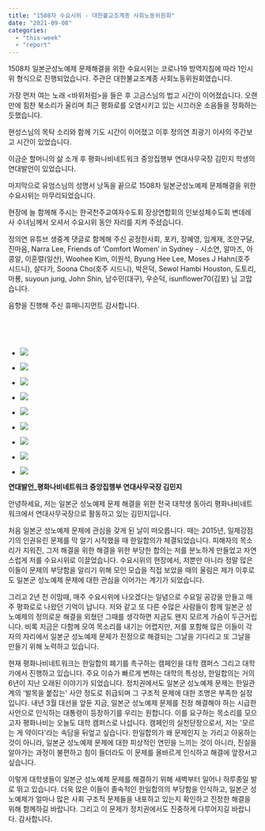 ```yaml
---
title: "1508차 수요시위 - 대한불교조계종 사회노동위원회"
date: "2021-09-08"
categories: 
  - "this-week"
  - "report"
---
```


1508차 일본군성노예제 문제해결을 위한 수요시위는 코로나19 방역지침에 따라 1인시위 형식으로 진행되었습니다. 주관은 대한불교조계종 사회노동위원회였습니다.

가장 먼저 여는 노래 <바위처럼>을 들은 후 고금스님의 법고 시간이 이어졌습니다. 오랜만에 힘찬 북소리가 울리며 최근 평화로를 오염시키고 있는 시끄러운 소음들을 정화하는 듯했습니다.

현성스님의 목탁 소리와 함께 기도 시간이 이어졌고 이후 정의연 최광기 이사의 주간보고 시간이 있었습니다.

이금순 할머니의 삶 소개 후 평화나비네트워크 중앙집행부 연대사무국장 김민지 학생의 연대발언이 있었습니다.

마지막으로 유엄스님의 성명서 낭독을 끝으로 1508차 일본군성노예제 문제해결을 위한 수요시위는 마무리되었습니다.

현장에 늘 함께해 주시는 한국천주교여자수도회 장상연합회의 인보성체수도회 변데레사 수녀님께서 오셔서 수요시위 동안 자리를 지켜 주셨습니다.

정의연 유튜브 생중계 댓글로 함께해 주신 공정한사회, 포카, 장혜영, 임계재, 조안구달, 진마음, Narra Lee, Friends of ‘Comfort Women’ in Sydney - 시소연, 알마즈, 아콩알, 이훈렬(일산), Woohee Kim, 이원석, Byung Hee Lee, Moses J Hahn(호주 시드니), 살다가, Soona Cho(​호주 시드니), 박은덕, Sewol Hambi Houston, 도토리, 마룡, suyoun jung, John Shin, 남수민(대구), 우순덕, isunflower70(김포) 님 고맙습니다.

음향을 진행해 주신 휴매니지먼트 감사합니다.

​

​

- ![](https://r2.womenandwar.net/2021/09/크기변환IMGP8496.jpg)
    
- ![](https://r2.womenandwar.net/2021/09/크기변환IMGP8522.jpg)
    
- ![](https://r2.womenandwar.net/2021/09/크기변환IMGP8536.jpg)
    
- ![](https://r2.womenandwar.net/2021/09/크기변환IMGP8569.jpg)
    
- ![](https://r2.womenandwar.net/2021/09/크기변환IMGP8578.jpg)
    
- ![](https://r2.womenandwar.net/2021/09/크기변환IMGP8597.jpg)
    
- ![](https://r2.womenandwar.net/2021/09/크기변환IMGP8618.jpg)
    
- ![](https://r2.womenandwar.net/2021/09/크기변환IMGP8641.jpg)
    
- ![](https://r2.womenandwar.net/2021/09/크기변환pIMGP8474.jpg)
    

**연대발언\_평화나비네트워크 중앙집행부 연대사무국장 김민지**

안녕하세요, 저는 일본군 성노예제 문제 해결을 위한 전국 대학생 동아리 평화나비네트워크에서 연대사무국장으로 활동하고 있는 김민지입니다.

처음 일본군 성노예제 문제에 관심을 갖게 된 날이 떠오릅니다. 때는 2015년, 일제강점기의 인권유린 문제를 막 알기 시작했을 때 한일합의가 체결되었습니다. 피해자의 목소리가 지워진, 그저 해결을 위한 해결을 위한 부당한 합의는 저를 분노하게 만들었고 자연스럽게 저를 수요시위로 이끌었습니다. 수요시위의 현장에서, 저뿐만 아니라 정말 많은 이들이 문제의 부당함을 알리기 위해 모인 모습을 직접 보았을 때의 울림은 제가 이후로도 일본군 성노예제 문제에 대한 관심을 이어가는 계기가 되었습니다.

그리고 2년 전 이맘때, 매주 수요시위에 나오겠다는 일념으로 수요일 공강을 만들고 매주 평화로로 나왔던 기억이 납니다. 저와 같고 또 다른 수많은 사람들이 함께 일본군 성노예제의 정의로운 해결을 외쳤던 그때를 생각하면 지금도 왠지 모르게 가슴이 두근거립니다. 비록 지금은 다함께 모여 목소리를 내기는 어렵지만, 저를 포함해 많은 이들이 각자의 자리에서 일본군 성노예제 문제가 진정으로 해결되는 그날을 기다리고 또 그날을 만들기 위해 노력하고 있습니다.

현재 평화나비네트워크는 한일합의 폐기를 촉구하는 캠페인을 대학 캠퍼스 그리고 대학가에서 진행하고 있습니다. 주요 이슈가 빠르게 변하는 대학의 특성상, 한일합의는 거의 6년이 지난 오래된 이야기가 되었습니다. 정치권에서도 일본군 성노예제 문제는 한일관계의 '발목을 붙잡는' 사안 정도로 취급되며 그 구조적 문제에 대한 조명은 부족한 실정입니다. 내년 3월 대선을 앞둔 지금, 일본군 성노예제 문제를 진정 해결해야 하는 시급한 사안으로 인식하는 대통령이 등장하기를 우리는 원합니다. 이를 요구하는 목소리를 모으고자 평화나비는 오늘도 대학 캠퍼스로 나섭니다. 캠페인의 실천단장으로서, 저는 '모르는 게 약이다'라는 속담을 뒤엎고 싶습니다. 한일합의가 왜 문제인지 눈 가리고 아웅하는 것이 아니라, 일본군 성노예제 문제에 대한 피상적인 연민을 느끼는 것이 아니라, 진실을 알아가는 과정이 불편하고 힘이 들더라도 이 문제를 올바르게 인식하고 해결에 앞장서고 싶습니다.

이렇게 대학생들이 일본군 성노예제 문제를 해결하기 위해 새벽부터 일어나 하루종일 발로 뛰고 있습니다. 더욱 많은 이들이 졸속적인 한일합의의 부당함을 인식하고, 일본군 성노예제가 얼마나 많은 사회 구조적 문제들을 내포하고 있는지 확인하고 진정한 해결을 위해 함께하길 바랍니다. 그리고 이 문제가 정치권에서도 진중하게 다루어지길 바랍니다. 감사합니다.
